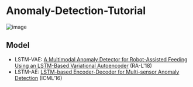 # Anomaly-Detection-Tutorial

![image](https://user-images.githubusercontent.com/60685175/231156399-026120f8-e9a7-4a86-8f3a-923327487292.png)


## Model 


- LSTM-VAE: [A Multimodal Anomaly Detector for Robot-Assisted Feeding Using an LSTM-Based Variational Autoencoder](https://ieeexplore.ieee.org/stamp/stamp.jsp?tp=&arnumber=8279425) (RA-L'18)
- LSTM-AE: [LSTM-based Encoder-Decoder for Multi-sensor Anomaly Detection](https://arxiv.org/pdf/1607.00148.pdf) (ICML'16)
